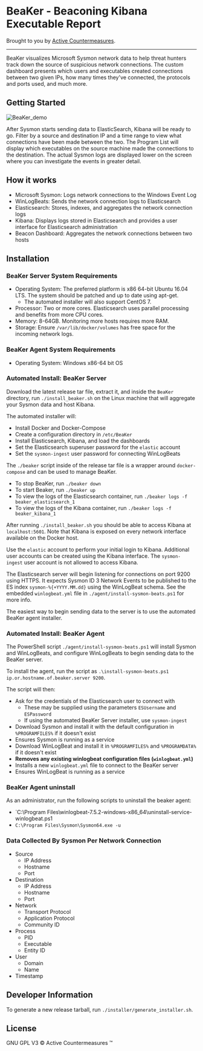 # BeaKer - Beaconing Kibana Executable Report

Brought to you by [Active Countermeasures](https://www.activecountermeasures.com/).

---

BeaKer visualizes Microsoft Sysmon network data to help threat hunters track down the source of suspicious network connections. The custom dashboard presents which users and executables created connections between two given IPs, how many times they've connected, the protocols and ports used, and much more.

## Getting Started

![BeaKer_demo](./images/BeaKer_demo.gif)

After Sysmon starts sending data to ElasticSearch, Kibana will be ready to go. Filter by a source and destination IP and a time range to view what connections have been made between the two. The Program List will display which executables on the source machine made the connections to the destination. The actual Sysmon logs are displayed lower on the screen where you can investigate the events in greater detail.

## How it works

- Microsoft Sysmon: Logs network connections to the Windows Event Log
- WinLogBeats: Sends the network connection logs to Elasticsearch
- Elasticsearch: Stores, indexes, and aggregates the network connection logs
- Kibana: Displays logs stored in Elasticsearch and provides a user interface for Elasticsearch administration
- Beacon Dashboard: Aggregates the network connections between two hosts

## Installation

### BeaKer Server System Requirements
* Operating System: The preferred platform is x86 64-bit Ubuntu 16.04 LTS. The system should be patched and up to date using apt-get.
  * The automated installer will also support CentOS 7.
* Processor: Two or more cores. Elasticsearch uses parallel processing and benefits from more CPU cores.
* Memory: 8-64GB. Monitoring more hosts requires more RAM.
* Storage: Ensure `/var/lib/docker/volumes` has free space for the incoming network logs.

### BeaKer Agent System Requirements
* Operating System: Windows x86-64 bit OS

### Automated Install: BeaKer Server

Download the latest release tar file, extract it, and inside the `BeaKer` directory,
run `./install_beaker.sh` on the Linux machine that will aggregate your Sysmon data and host Kibana.

The automated installer will:
  - Install Docker and Docker-Compose
  - Create a configuration directory in `/etc/BeaKer`
  - Install Elasticsearch, Kibana, and load the dashboards
  - Set the Elasticsearch superuser password for the `elastic` account
  - Set the `sysmon-ingest` user password for connecting WinLogBeats

The `./beaker` script inside of the release tar file is a wrapper around `docker-compose` and can be used to manage BeaKer.
 - To stop BeaKer, run `./beaker down`
 - To start Beaker, run `./beaker up`
 - To view the logs of the Elasticsearch container, run `./beaker logs -f beaker_elasticsearch_1`
 - To view the logs of the Kibana container, run `./beaker logs -f beaker_kibana_1`

After running `./install_beaker.sh` you should be able to access Kibana at `localhost:5601`. Note that Kibana is exposed on every network interface available on the Docker host.

Use the `elastic` account to perform your initial login to Kibana. Additional user accounts can be created using the Kibana interface. The `sysmon-ingest` user account is not allowed to access Kibana.

The Elasticsearch server will begin listening for connections on port 9200 using HTTPS. It expects Sysmon ID 3 Network Events to be published to the ES index `sysmon-%{+YYYY.MM.dd}` using the WinLogBeat schema. See the embedded `winlogbeat.yml` file in `./agent/install-sysmon-beats.ps1` for more info.

The easiest way to begin sending data to the server is to use the automated BeaKer agent installer.

### Automated Install: BeaKer Agent
The PowerShell script `./agent/install-sysmon-beats.ps1` will install Sysmon and WinLogBeats, and configure WinLogBeats to begin sending data to the BeaKer server.

To install the agent, run the script as `.\install-sysmon-beats.ps1 ip.or.hostname.of.beaker.server 9200`.

The script will then:
- Ask for the credentials of the Elasticsearch user to connect with
  - These may be supplied using the parameters `ESUsername` and `ESPassword`
  - If using the automated BeaKer Server installer, use `sysmon-ingest`
- Download Sysmon and install it with the default configuration in `%PROGRAMFILES%` if it doesn't exist
- Ensures Sysmon is running as a service
- Download WinLogBeat and install it in `%PROGRAMFILES%` and `%PROGRAMDATA%` if it doesn't exist
- **Removes any existing winlogbeat configuration files (`winlogbeat.yml`)**
- Installs a new `winlogbeat.yml` file to connect to the BeaKer server
- Ensures WinLogBeat is running as a service

### BeaKer Agent uninstall
As an administrator, run the following scripts to uninstall the beaker agent:
- `C:\Program Files\winlogbeat-7.5.2-windows-x86_64\uninstall-service-winlogbeat.ps1
- `C:\Program Files\Sysmon\Sysmon64.exe -u`

### Data Collected By Sysmon Per Network Connection
- Source
  - IP Address
  - Hostname
  - Port
- Destination
  - IP Address
  - Hostname
  - Port
- Network
  - Transport Protocol
  - Application Protocol
  - Community ID
- Process
  - PID
  - Executable
  - Entity ID
- User
  - Domain
  - Name
- Timestamp

## Developer Information

To generate a new release tarball, run `./installer/generate_installer.sh`.

## License

GNU GPL V3 © Active Countermeasures ™
